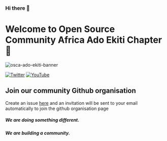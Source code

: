 ### Hi there 👋

# Welcome to Open Source Community Africa Ado Ekiti Chapter 👋

![osca-ado-ekiti-banner](https://user-images.githubusercontent.com/85078495/198892505-c4221f76-a0b6-49b3-b096-4a81f44175a3.png)

[![Twitter](https://img.shields.io/badge/twitter-@osca_ado_ekiti--twitter-9cf.svg)](https://twitter.com/osca_ado_ekiti)
[![YouTube](https://img.shields.io/badge/youtube-@osca_ado_ekiti--youtube-red.svg)](https://www.youtube.com/channel/UC86CX9TEx1CdTVgEV9LYkSQ/featured)

## Join our community Github organisation 

Create an issue [here](https://github.com/OSCA-Ado-Ekiti/osca-ado-ekiti/issues) and an invitation will be sent to your email automatically to join the github organisation page


##### We are doing something different.

##### We are building a community.
